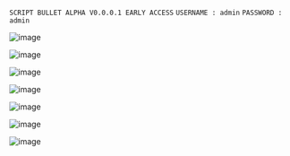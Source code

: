 `SCRIPT BULLET ALPHA V0.0.0.1 EARLY ACCESS`
`USERNAME : admin`
`PASSWORD : admin`

![image](https://user-images.githubusercontent.com/106864876/222274565-dc364392-22e4-4de9-b5ed-1bcd4677a21d.png)

![image](https://user-images.githubusercontent.com/106864876/222274626-1839fada-07cf-4585-a839-77688dba1708.png)

![image](https://user-images.githubusercontent.com/106864876/228974242-a448bc77-4b20-433d-82f6-6897bcdb91ca.png)

![image](https://user-images.githubusercontent.com/106864876/222274760-45ed4a53-c55b-4a97-b2f1-1a494b5b0855.png)

![image](https://user-images.githubusercontent.com/106864876/222274797-97e24329-45cd-4971-890d-0b1aba89ac65.png)

![image](https://user-images.githubusercontent.com/106864876/222274849-d272fee0-4f03-4c5a-ae20-bdbc64f85b0e.png)

![image](https://user-images.githubusercontent.com/106864876/222274878-d97e9a60-34b5-47a5-bfca-4753fe7ea01b.png)
